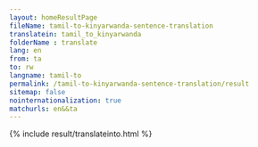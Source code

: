 ```yaml
---
layout: homeResultPage
fileName: tamil-to-kinyarwanda-sentence-translation
translatein: tamil_to_kinyarwanda
folderName : translate
lang: en
from: ta
to: rw
langname: tamil-to
permalink: /tamil-to-kinyarwanda-sentence-translation/result
sitemap: false
nointernationalization: true
matchurls: en&&ta
---
```

{% include result/translateinto.html %}

<script src="/js/result/translation.js" data-foldername="{{page.folderName}}" data-lang="{{page.lang}}"></script>
